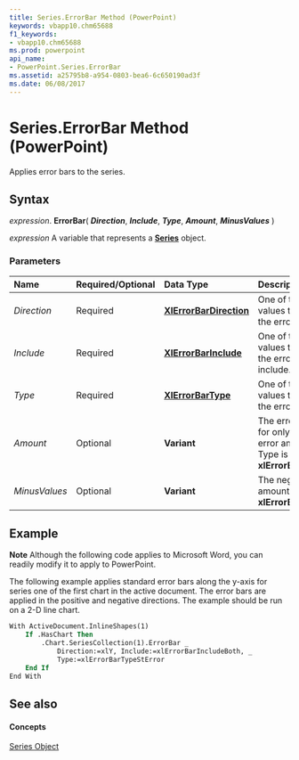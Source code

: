 ```yaml
---
title: Series.ErrorBar Method (PowerPoint)
keywords: vbapp10.chm65688
f1_keywords:
- vbapp10.chm65688
ms.prod: powerpoint
api_name:
- PowerPoint.Series.ErrorBar
ms.assetid: a25795b8-a954-0803-bea6-6c650190ad3f
ms.date: 06/08/2017
---
```



# Series.ErrorBar Method (PowerPoint)

Applies error bars to the series. 


## Syntax

 _expression_. **ErrorBar**( **_Direction_**, **_Include_**, **_Type_**, **_Amount_**, **_MinusValues_** )

 _expression_ A variable that represents a **[Series](series-object-powerpoint.md)** object.


### Parameters



|**Name**|**Required/Optional**|**Data Type**|**Description**|
|:-----|:-----|:-----|:-----|
| _Direction_|Required|**[XlErrorBarDirection](xlerrorbardirection-enumeration-powerpoint.md)**|One of the enumeration values that specifies the error bar direction.|
| _Include_|Required|**[XlErrorBarInclude](xlerrorbarinclude-enumeration-powerpoint.md)**|One of the enumeration values that specifies the error bar parts to include.|
| _Type_|Required|**[XlErrorBarType](xlerrorbartype-enumeration-powerpoint.md)**|One of the enumeration values that specifies the error bar type.|
| _Amount_|Optional|**Variant**|The error amount. Used for only the positive error amount when Type is **xlErrorBarTypeCustom**.|
| _MinusValues_|Optional|**Variant**|The negative error amount when Type is **xlErrorBarTypeCustom**.|

## Example




 **Note**  Although the following code applies to Microsoft Word, you can readily modify it to apply to PowerPoint.

The following example applies standard error bars along the y-axis for series one of the first chart in the active document. The error bars are applied in the positive and negative directions. The example should be run on a 2-D line chart.




```vb
With ActiveDocument.InlineShapes(1)
    If .HasChart Then
        .Chart.SeriesCollection(1).ErrorBar _
            Direction:=xlY, Include:=xlErrorBarIncludeBoth, _
            Type:=xlErrorBarTypeStError
    End If
End With
```


## See also


#### Concepts


[Series Object](series-object-powerpoint.md)

